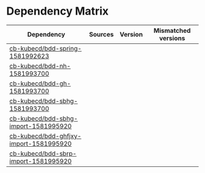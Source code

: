 # Dependency Matrix

Dependency | Sources | Version | Mismatched versions
---------- | ------- | ------- | -------------------
[cb-kubecd/bdd-spring-1581992623](https://github.com/cb-kubecd/bdd-spring-1581992623.git) |  | []() | 
[cb-kubecd/bdd-nh-1581993700](https://github.com/cb-kubecd/bdd-nh-1581993700.git) |  | []() | 
[cb-kubecd/bdd-gh-1581993700](https://github.com/cb-kubecd/bdd-gh-1581993700.git) |  | []() | 
[cb-kubecd/bdd-sbhg-1581993700](https://github.com/cb-kubecd/bdd-sbhg-1581993700.git) |  | []() | 
[cb-kubecd/bdd-sbhg-import-1581995920](https://github.com/cb-kubecd/bdd-sbhg-import-1581995920.git) |  | []() | 
[cb-kubecd/bdd-ghfjxy-import-1581995920](https://github.com/cb-kubecd/bdd-ghfjxy-import-1581995920.git) |  | []() | 
[cb-kubecd/bdd-sbrp-import-1581995920](https://github.com/cb-kubecd/bdd-sbrp-import-1581995920.git) |  | []() | 
